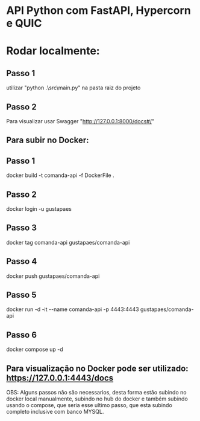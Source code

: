 # API Python com FastAPI, Hypercorn e QUIC


# Rodar localmente:

## Passo 1
utilizar "python .\src\main.py" na pasta raiz do projeto

## Passo 2
Para visualizar usar Swagger "http://127.0.0.1:8000/docs#/"


## Para subir no Docker:

## Passo 1
docker build -t comanda-api -f DockerFile .

## Passo 2
docker login -u gustapaes

## Passo 3
docker tag comanda-api gustapaes/comanda-api

## Passo 4
docker push gustapaes/comanda-api

## Passo 5
docker run -d -it --name comanda-api -p 4443:4443 gustapaes/comanda-api

## Passo 6
docker compose up -d

## Para visualização no Docker pode ser utilizado: https://127.0.0.1:4443/docs

OBS: Alguns passos não são necessarios, desta forma estão subindo no docker local manualmente, subindo no hub do docker e também subindo usando o compose, que seria esse ultimo passo, que esta subindo completo inclusive com banco MYSQL.
